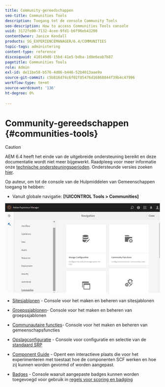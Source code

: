```yaml
---
title: Community-gereedschappen
seo-title: Communities Tools
description: Toegang tot de console Community Tools
seo-description: How to access Communities Tools console
uuid: 3172fe00-7132-4cee-9fd1-b6f96eb43200
contentOwner: Janice Kendall
products: SG_EXPERIENCEMANAGER/6.4/COMMUNITIES
topic-tags: administering
content-type: reference
discoiquuid: 410149d6-15bd-41e5-bdba-1d8e6eab7b87
pagetitle: Communities Tools
role: Admin
exl-id: de11be58-b576-4d06-b446-52b4013aae9a
source-git-commit: c5b816d74c6f02f85476d16868844f39b4c47996
workflow-type: tm+mt
source-wordcount: '136'
ht-degree: 0%

---
```


# Community-gereedschappen {#communities-tools}

>[!CAUTION]
>
>AEM 6.4 heeft het einde van de uitgebreide ondersteuning bereikt en deze documentatie wordt niet meer bijgewerkt. Raadpleeg voor meer informatie onze [technische ondersteuningsperioden](https://helpx.adobe.com/support/programs/eol-matrix.html). Ondersteunde versies zoeken [hier](https://experienceleague.adobe.com/docs/).

Op auteur, om tot de console van de Hulpmiddelen van Gemeenschappen toegang te hebben:

* Vanuit globale navigatie: **[!UICONTROL Tools > Communities]**

![chlimage_1-129](assets/chlimage_1-129.png)

* [Sitesjablonen](sites.md) - Console voor het maken en beheren van sitesjablonen
* [Groepssjablonen](tools-groups.md)- Console voor het maken en beheren van groepssjablonen
* [Communautaire functies](functions.md)- Console voor het maken en beheren van gemeenschapsfuncties
* [Opslagconfiguratie](srp-config.md) - Console voor configuratie en selectie van de [standaard SRP](working-with-srp.md)

* [Component Guide](components-guide.md) - Opent een interactieve plaats die voor het experimenteren met toestaat hoe de componenten SCF werken en hoe zij kunnen worden gevormd of worden aangepast.
* [Badges](badges.md) - Console waaruit aangepaste badges kunnen worden toegevoegd voor gebruik in [regels voor scoring en badging](implementing-scoring.md)
